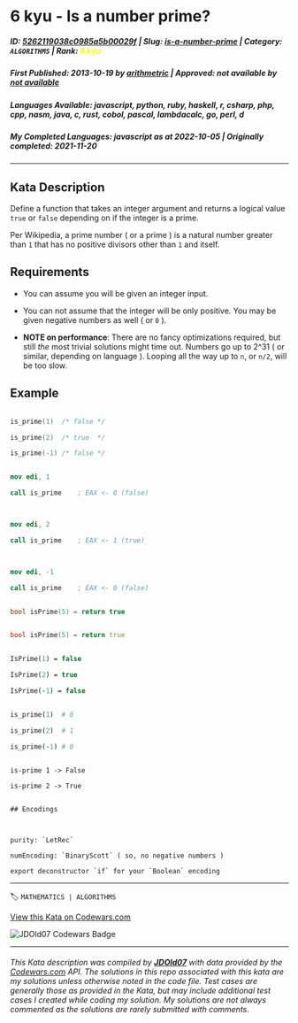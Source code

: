 # 6 kyu - Is a number prime?

##### **ID**: [5262119038c0985a5b00029f](https://www.codewars.com/kata/5262119038c0985a5b00029f) | **Slug**: [is-a-number-prime](https://www.codewars.com/kata/5262119038c0985a5b00029f) | **Category**: `ALGORITHMS` | **Rank**: <span style="color:yellow">6 kyu</span>

##### **First Published**: 2013-10-19 ***by*** [arithmetric](https://www.codewars.com/users/arithmetric) | **Approved**: *not available* ***by*** [*not available*](*https://www.codewars.com*)

##### **Languages Available**: javascript, python, ruby, haskell, r, csharp, php, cpp, nasm, java, c, rust, cobol, pascal, lambdacalc, go, perl, d

##### **My Completed Languages**: javascript ***as at*** 2022-10-05 | **Originally completed**: 2021-11-20

---

## Kata Description


Define a function that takes an integer argument and returns a logical value `true` or `false` depending on if the integer is a prime.



Per Wikipedia, a prime number ( or a prime ) is a natural number greater than `1` that has no positive divisors other than `1` and itself.



## Requirements



* You can assume you will be given an integer input.

* You can not assume that the integer will be only positive. You may be given negative numbers as well ( or `0` ).

* **NOTE on performance**: There are no fancy optimizations required, but still _the_ most trivial solutions might time out. Numbers go up to 2^31 ( or similar, depending on language ). Looping all the way up to `n`, or `n/2`, will be too slow.



## Example



```c

is_prime(1)  /* false */

is_prime(2)  /* true  */

is_prime(-1) /* false */

```

```nasm    

mov edi, 1

call is_prime    ; EAX <- 0 (false)



mov edi, 2

call is_prime    ; EAX <- 1 (true)



mov edi, -1

call is_prime    ; EAX <- 0 (false)

```

```c++

bool isPrime(5) = return true

```

```d

bool isPrime(5) = return true

```

```pascal

IsPrime(1) = false

IsPrime(2) = true

IsPrime(-1) = false

```

```perl

is_prime(1)  # 0

is_prime(2)  # 1

is_prime(-1) # 0

```

```lambdacalc

is-prime 1 -> False

is-prime 2 -> True

```



~~~if:lambdacalc

## Encodings



purity: `LetRec`  

numEncoding: `BinaryScott` ( so, no negative numbers )  

export deconstructor `if` for your `Boolean` encoding  

~~~



---


🏷 `MATHEMATICS | ALGORITHMS`


[View this Kata on Codewars.com](https://www.codewars.com/kata/5262119038c0985a5b00029f)

![](https://www.codewars.com/users/jdold07/badges/large "JDOld07 Codewars Badge")

---

###### *This Kata description was compiled by [**JDOld07**](https://tpstech.dev) with data provided by the [Codewars.com](https://www.codewars.com) API.  The solutions in this repo associated with this kata are my solutions unless otherwise noted in the code file.  Test cases are generally those as provided in the Kata, but may include additional test cases I created while coding my solution.  My solutions are not always commented as the solutions are rarely submitted with comments.*
